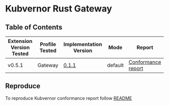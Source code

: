 # Kubvernor Rust Gateway

## Table of Contents

| Extension Version Tested | Profile Tested | Implementation Version | Mode    | Report                                                                |
|--------------------------|----------------|------------------------|---------|-----------------------------------------------------------------------|
| v0.5.1                   | Gateway        | [0.1.1](https://github.com/kubvernor/kubvernor/releases/tag/0.1.1)                  | default | [Conformance report](./kubvernor-inference-conformance-output-0.1.1.yaml) |

## Reproduce

To reproduce Kubvernor conformance report follow [README](https://github.com/kubvernor/kubvernor/blob/0.1.1/README.md)

